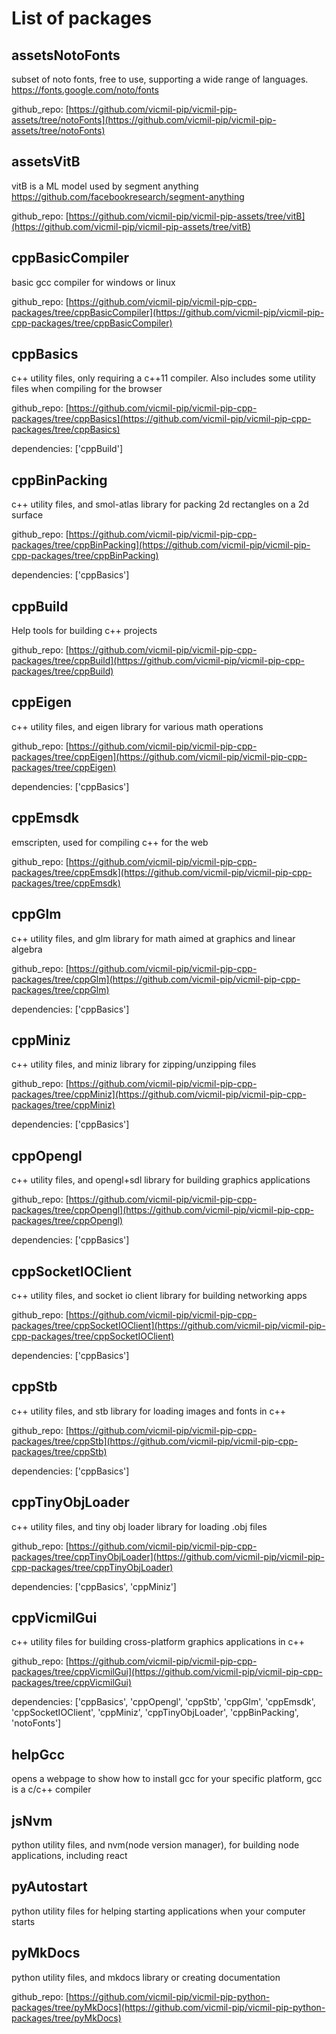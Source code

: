 # List of packages

## assetsNotoFonts

subset of noto fonts, free to use, supporting a wide range of languages. https://fonts.google.com/noto/fonts

github_repo: [https://github.com/vicmil-pip/vicmil-pip-assets/tree/notoFonts](https://github.com/vicmil-pip/vicmil-pip-assets/tree/notoFonts)


## assetsVitB

vitB is a ML model used by segment anything https://github.com/facebookresearch/segment-anything

github_repo: [https://github.com/vicmil-pip/vicmil-pip-assets/tree/vitB](https://github.com/vicmil-pip/vicmil-pip-assets/tree/vitB)


## cppBasicCompiler

basic gcc compiler for windows or linux

github_repo: [https://github.com/vicmil-pip/vicmil-pip-cpp-packages/tree/cppBasicCompiler](https://github.com/vicmil-pip/vicmil-pip-cpp-packages/tree/cppBasicCompiler)


## cppBasics

c++ utility files, only requiring a c++11 compiler. Also includes some utility files when compiling for the browser

github_repo: [https://github.com/vicmil-pip/vicmil-pip-cpp-packages/tree/cppBasics](https://github.com/vicmil-pip/vicmil-pip-cpp-packages/tree/cppBasics)

dependencies: ['cppBuild']


## cppBinPacking

c++ utility files, and smol-atlas library for packing 2d rectangles on a 2d surface

github_repo: [https://github.com/vicmil-pip/vicmil-pip-cpp-packages/tree/cppBinPacking](https://github.com/vicmil-pip/vicmil-pip-cpp-packages/tree/cppBinPacking)

dependencies: ['cppBasics']


## cppBuild

Help tools for building c++ projects

github_repo: [https://github.com/vicmil-pip/vicmil-pip-cpp-packages/tree/cppBuild](https://github.com/vicmil-pip/vicmil-pip-cpp-packages/tree/cppBuild)


## cppEigen

c++ utility files, and eigen library for various math operations

github_repo: [https://github.com/vicmil-pip/vicmil-pip-cpp-packages/tree/cppEigen](https://github.com/vicmil-pip/vicmil-pip-cpp-packages/tree/cppEigen)

dependencies: ['cppBasics']


## cppEmsdk

emscripten, used for compiling c++ for the web

github_repo: [https://github.com/vicmil-pip/vicmil-pip-cpp-packages/tree/cppEmsdk](https://github.com/vicmil-pip/vicmil-pip-cpp-packages/tree/cppEmsdk)


## cppGlm

c++ utility files, and glm library for math aimed at graphics and linear algebra

github_repo: [https://github.com/vicmil-pip/vicmil-pip-cpp-packages/tree/cppGlm](https://github.com/vicmil-pip/vicmil-pip-cpp-packages/tree/cppGlm)

dependencies: ['cppBasics']


## cppMiniz

c++ utility files, and miniz library for zipping/unzipping files

github_repo: [https://github.com/vicmil-pip/vicmil-pip-cpp-packages/tree/cppMiniz](https://github.com/vicmil-pip/vicmil-pip-cpp-packages/tree/cppMiniz)

dependencies: ['cppBasics']


## cppOpengl

c++ utility files, and opengl+sdl library for building graphics applications

github_repo: [https://github.com/vicmil-pip/vicmil-pip-cpp-packages/tree/cppOpengl](https://github.com/vicmil-pip/vicmil-pip-cpp-packages/tree/cppOpengl)

dependencies: ['cppBasics']


## cppSocketIOClient

c++ utility files, and socket io client library for building networking apps

github_repo: [https://github.com/vicmil-pip/vicmil-pip-cpp-packages/tree/cppSocketIOClient](https://github.com/vicmil-pip/vicmil-pip-cpp-packages/tree/cppSocketIOClient)

dependencies: ['cppBasics']


## cppStb

c++ utility files, and stb library for loading images and fonts in c++

github_repo: [https://github.com/vicmil-pip/vicmil-pip-cpp-packages/tree/cppStb](https://github.com/vicmil-pip/vicmil-pip-cpp-packages/tree/cppStb)

dependencies: ['cppBasics']


## cppTinyObjLoader

c++ utility files, and tiny obj loader library for loading .obj files

github_repo: [https://github.com/vicmil-pip/vicmil-pip-cpp-packages/tree/cppTinyObjLoader](https://github.com/vicmil-pip/vicmil-pip-cpp-packages/tree/cppTinyObjLoader)

dependencies: ['cppBasics', 'cppMiniz']


## cppVicmilGui

c++ utility files for building cross-platform graphics applications in c++

github_repo: [https://github.com/vicmil-pip/vicmil-pip-cpp-packages/tree/cppVicmilGui](https://github.com/vicmil-pip/vicmil-pip-cpp-packages/tree/cppVicmilGui)

dependencies: ['cppBasics', 'cppOpengl', 'cppStb', 'cppGlm', 'cppEmsdk', 'cppSocketIOClient', 'cppMiniz', 'cppTinyObjLoader', 'cppBinPacking', 'notoFonts']


## helpGcc

opens a webpage to show how to install gcc for your specific platform, gcc is a c/c++ compiler


## jsNvm

python utility files, and nvm(node version manager), for building node applications, including react


## pyAutostart

python utility files for helping starting applications when your computer starts


## pyMkDocs

python utility files, and mkdocs library or creating documentation

github_repo: [https://github.com/vicmil-pip/vicmil-pip-python-packages/tree/pyMkDocs](https://github.com/vicmil-pip/vicmil-pip-python-packages/tree/pyMkDocs)


